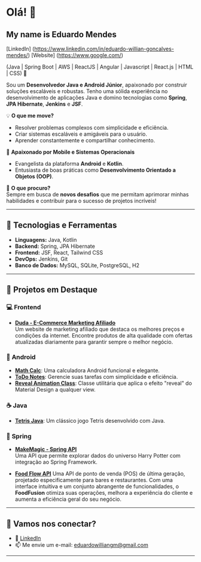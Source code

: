 # Olá! 👋  

## My name is Eduardo Mendes
[LinkedIn] (https://www.linkedin.com/in/eduardo-willian-goncalves-mendes/)
[Website] (https://www.google.com/)

(Java | Spring Boot | AWS | ReactJS | Angular | Javascript | React.js | HTML | CSS) 🚀

Sou um **Desenvolvedor Java e Android Júnior**, apaixonado por construir soluções escaláveis e robustas. Tenho uma sólida experiência no desenvolvimento de aplicações Java e domino tecnologias como **Spring**, **JPA Hibernate**, **Jenkins** e **JSF**.  

💡 **O que me move?**  
- Resolver problemas complexos com simplicidade e eficiência.  
- Criar sistemas escaláveis e amigáveis para o usuário.  
- Aprender constantemente e compartilhar conhecimento.  

📱 **Apaixonado por Mobile e Sistemas Operacionais**  
- Evangelista da plataforma **Android** e **Kotlin**.  
- Entusiasta de boas práticas como **Desenvolvimento Orientado a Objetos (OOP)**.  

🎯 **O que procuro?**  
Sempre em busca de **novos desafios** que me permitam aprimorar minhas habilidades e contribuir para o sucesso de projetos incríveis!  

---

## 🚀 Tecnologias e Ferramentas  

- **Linguagens:** Java, Kotlin  
- **Backend:** Spring, JPA Hibernate  
- **Frontend:** JSF, React, Tailwind CSS 
- **DevOps:** Jenkins, Git  
- **Banco de Dados:** MySQL, SQLite, PostgreSQL, H2  

---

## 📂 **Projetos em Destaque**  

### 💻 **Frontend**  
- **[Duda - E-Commerce Marketing Afiliado](https://eduardowgmendes.github.io/duda/)**  
  Um website de marketing afiliado que destaca os melhores preços e condições da internet. Encontre produtos de alta qualidade com ofertas atualizadas diariamente para garantir sempre o melhor negócio.  

### 📱 **Android**  
- **[Math Calc](https://github.com/eduardowgmendes/MathCalc)**: Uma calculadora Android funcional e elegante.  
- **[ToDo Notes](https://github.com/eduardowgmendes/ToDoNotes)**: Gerencie suas tarefas com simplicidade e eficiência.  
- **[Reveal Animation Class](https://github.com/eduardowgmendes/Android-Reveal-Animation)**: Classe utilitária que aplica o efeito "reveal" do Material Design a qualquer view.  

### ☕ **Java**  
- **[Tetris Java]([https://github.com/seu-usuario/tetris-java](https://github.com/eduardowgmendes/Tetris))**: Um clássico jogo Tetris desenvolvido com Java.  

### 🌱 **Spring**  
- **[MakeMagic - Spring API](https://github.com/eduardowgmendes/makemagicapi)**  
  Uma API que permite explorar dados do universo Harry Potter com integração ao Spring Framework.

- **[Food Flow API](https://github.com/eduardowgmendes/food-fusion-api)**
  Uma API de ponto de venda (POS) de última geração, projetado especificamente para bares e restaurantes. Com uma interface intuitiva e um conjunto abrangente de   funcionalidades, o **FoodFusion** otimiza suas operações, melhora a experiência do cliente e aumenta a eficiência geral do seu negócio.


---

## 🌟 **Vamos nos conectar?**  

- 💼 [LinkedIn](https://www.linkedin.com/in/eduardo-willian-goncalves-mendes/)    
- 📫 Me envie um e-mail: eduardowilliangm@gmail.com  

---  
